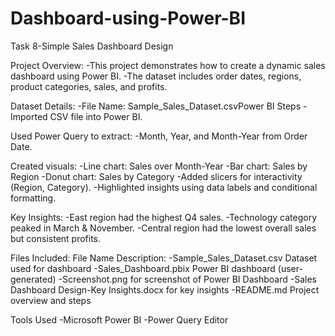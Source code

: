 # Dashboard-using-Power-BI
Task 8-Simple Sales Dashboard Design

Project Overview:
        -This project demonstrates how to create a dynamic sales dashboard using Power BI. 
        -The dataset includes order dates, regions, product categories, sales, and profits.

Dataset Details:
        -File Name: Sample_Sales_Dataset.csvPower BI Steps
        -Imported CSV file into Power BI.

Used Power Query to extract:
        -Month, Year, and Month-Year from Order Date.

Created visuals:
        -Line chart: Sales over Month-Year
        -Bar chart: Sales by Region
        -Donut chart: Sales by Category
        -Added slicers for interactivity (Region, Category).
        -Highlighted insights using data labels and conditional formatting.

Key Insights:
        -East region had the highest Q4 sales.
        -Technology category peaked in March & November.
        -Central region had the lowest overall sales but consistent profits.

Files Included:
File Name Description:
        -Sample_Sales_Dataset.csv Dataset used for dashboard
        -Sales_Dashboard.pbix Power BI dashboard (user-generated)
        -Screenshot.png for screenshot of Power BI Dashboard
        -Sales Dashboard Design-Key Insights.docx for key insights
        -README.md Project overview and steps

Tools Used
        -Microsoft Power BI
        -Power Query Editor
